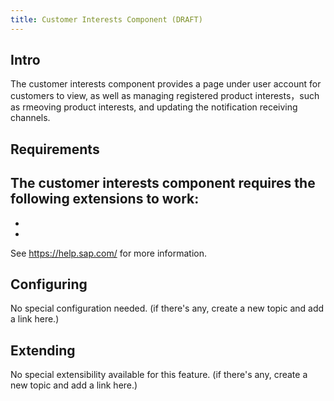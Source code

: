 ```yaml
---
title: Customer Interests Component (DRAFT)
---
```


## Intro
The customer interests component provides a page under user account for customers to view, as well as managing registered product interests，such as rmeoving product interests, and updating the notification receiving channels. 

## Requirements
The customer interests component requires the following extensions to work:
- 
- 
-  

See https://help.sap.com/ for more information.

## Configuring
No special configuration needed. (if there's any, create a new topic and add a link here.)


## Extending
No special extensibility available for this feature. (if there's any, create a new topic and add a link here.)

